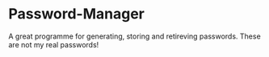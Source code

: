 # Password-Manager
A great programme for generating, storing and retireving passwords.
These are not my real passwords!
